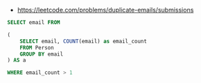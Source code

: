 * https://leetcode.com/problems/duplicate-emails/submissions

```sql
SELECT email FROM

(
    SELECT email, COUNT(email) as email_count
    FROM Person 
    GROUP BY email
) AS a

WHERE email_count > 1
```